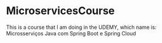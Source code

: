 # MicroservicesCourse
This is a course that I am doing in the UDEMY, which name is: Microsserviços Java com Spring Boot e Spring Cloud
